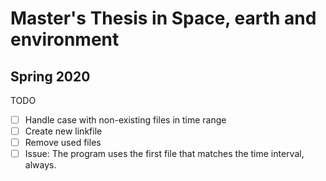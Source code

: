 # Master's Thesis in Space, earth and environment
## Spring 2020

TODO 
- [ ] Handle case with non-existing files in time range
- [ ] Create new linkfile
- [ ] Remove used files 
- [ ] Issue: The program uses the first file that matches the time interval, always. 

